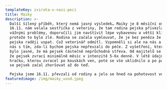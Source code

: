 ```yaml
---
templateKey: zvirata-v-nasi-peci
title: Maiky
description: >-
  Další šílený příběh, který nemá jasný výsledek… Maiky je 8 měsíční xmopsík.
  16.11. nám volala sestřička z veteriny, že tam rodina pejska přivezla s
  vážnými problémy, doporučili jim navštívit lépe vybavenou a větší kliniku,
  protože to bylo zlé. Rodina se začala vymlouvat, že je bez peněza že nechá
  pejska raději uspat. Což veterinář odmítl. Vzpomněli si ale na nás a oslovili
  nás s tím, zda-li bychom pejska nepřevzali do péče. Z vyšetření, které udělali
  bylo jasné, že má pejsek částečně neprůchodná střeva. Od majitelů se zjistilo,
  že pejsek zvrací minimálně měsíc v intenzitě 5-6x denně. V létě údajně sežral
  hračku, kterou zvracel po kouskách ven, poté se vše uklidnilo a po pár týdnech
  se pejsek začal zhoršovat až do teď.

  Pejska jsme 16.11. převzali od rodiny a jelo se hned na pohotovost vet kliniky. Víkend nevíkend, nechtěli jsme riskovat. Nakonec se ukázalo, že střeva nebudou Maikyho největší problém. 
featuredimage: /img/maiky_uvod.jpeg
---
```

